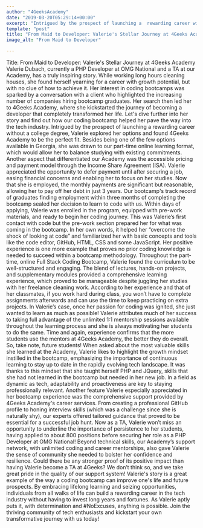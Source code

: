 ```yaml
---
author: "4GeeksAcademy"
date: "2019-03-20T05:29:14+00:00"
excerpt: "Intrigued by the prospect of launching a  rewarding career without a college degree, Valerie explored her options and found 4Geeks Academy to be the perfect fit."
template: "post" 
title: "From Maid to Developer: Valerie's Stellar Journey at 4Geeks Academy"
image_alt: "From Maid to Developer"

---
```


Title: From Maid to Developer: Valerie's Stellar Journey at 4Geeks Academy
Valerie Dubach, currently a PHP Developer at OMG National and a TA at our Academy, has a truly inspiring story. While working long hours cleaning houses, she found herself yearning for a career with growth potential, but with no clue of how to achieve it.  Her interest in coding bootcamps was sparked by a conversation with a client who highlighted the increasing number of companies hiring bootcamp graduates. Her search then led her to 4Geeks Academy, where she kickstarted the journey of becoming a developer that completely transformed her life. Let's dive further into her story and find out how our coding bootcamp helped her pave the way into the tech industry.
Intrigued by the prospect of launching a  rewarding career without a college degree, Valerie explored her options and found 4Geeks Academy to be the perfect fit. Besides being one of the few options available in Georgia, she was drawn to our part-time online learning format, which would allow her to balance studying with existing commitments.
Another aspect that differentiated our Academy was the accessible pricing and payment model through the Income Share Agreement (ISA). Valerie appreciated the opportunity to defer payment until after securing a job, easing financial concerns and enabling her to focus on her studies. Now that she is employed, the monthly payments are significant but reasonable, allowing her to pay off her debt in just 3 years. 
Our bootcamp's track record of graduates finding employment within three months of completing the bootcamp sealed her decision to learn to code with us. Within days of applying, Valerie was enrolled in the program, equipped with pre-work materials, and ready to begin her coding journey. This was Valerie’s first contact with code but the pre-work section prepared her for what was coming in the bootcamp. In her own words, it helped her “overcome the shock of looking at code” and familiarized her with basic concepts and tools like the  code editor, GitHub, HTML, CSS and some JavaScript. Her positive experience is one more example that proves no prior coding knowledge is needed to succeed within a bootcamp methodology. 
Throughout the part-time, online Full Stack Coding Bootcamp, Valerie found the curriculum to be well-structured and engaging. The blend of lectures, hands-on projects, and supplementary modules provided a comprehensive learning experience, which proved to be manageable despite juggling her studies with her freelance cleaning work. According to her experience and that of her classmates, if you work hard during class, you won’t have to complete assignments afterwards and can use the time to keep practicing on extra projects. In Valerie’s case, once her passion for coding was ignited, she just wanted to learn as much as possible!
Valerie attributes much of her success to taking full advantage of the unlimited 1:1 mentorship sessions available throughout the learning process and she is always motivating her students to do the same. Time and again, experience confirms that the more students use the mentors at 4Geeks Academy, the better they do overall. So, take note, future students!
When asked about the most valuable skills she learned at the Academy, Valerie likes to highlight the growth mindset instilled in the bootcamp, emphasizing the importance of continuous learning to stay up to date in the rapidly evolving tech landscape. It was thanks to this  mindset that she taught herself PHP and JQuery, skills that she had not learned in the bootcamp but needed in her new job. In a field as dynamic as tech, adaptability and proactiveness are key to staying professionally relevant.
Another feature Valerie especially appreciated in her bootcamp experience was the comprehensive support provided by 4Geeks Academy's career services. From creating a professional GitHub profile to honing interview skills (which was a challenge since she is naturally shy), our experts offered  tailored guidance that proved to be essential for a successful job hunt. Now as a TA, Valerie won’t miss an opportunity to underline the importance of persistence to her students, having applied to about 800 positions before securing her role as a PHP Developer at OMG National! 
Beyond technical skills, our Academy’s support network, with unlimited coding and career mentorships, also gave Valerie the sense of community she needed to bolster her confidence and resilience. Could there be any stronger proof of its positive impact than having Valerie  become a TA at 4Geeks? We don’t think so, and we take great pride in the quality of our support system!
Valerie's story is a great example of  the way a coding bootcamp can improve one's life and future prospects. By embracing lifelong learning and seizing opportunities, individuals from all walks of life can build a rewarding career in the tech industry without having to invest long years and fortunes. As Valerie aptly puts it, with determination and #NoExcuses, anything is possible.
Join the thriving community of tech enthusiasts and kickstart your own transformative journey with us today!


